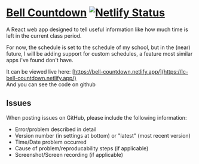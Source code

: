 # [Bell Countdown](https://lc-bell-countdown.netlify.app) [![Netlify Status](https://api.netlify.com/api/v1/badges/4eb7d5a5-7248-44c8-b44f-7eb6f2cb8374/deploy-status)](https://app.netlify.com/sites/lc-bell-schedule/deploys)

A React web app designed to tell useful information like how much time is left in the current class period.

For now, the schedule is set to the schedule of my school, but in the (near) future, I will be adding support for custom schedules, a feature most similar apps i've found don't have.

It can be viewed live here: [https://bell-countdown.netlify.app/](https://lc-bell-countdown.netlify.app/)<br>
And you can see the code on github

## Issues

When posting issues on GitHub, please include the following information:

- Error/problem described in detail
- Version number (in settings at bottom) or "latest" (most recent version)
- Time/Date problem occurred
- Cause of problem/reproducability steps (if applicable)
- Screenshot/Screen recording (if applicable)
